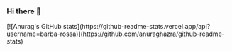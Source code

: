 ### Hi there 👋

<div>
[![Anurag's GitHub stats](https://github-readme-stats.vercel.app/api?username=barba-rossa)](https://github.com/anuraghazra/github-readme-stats)



</div>
<!--
**barba-rossa/barba-rossa** is a ✨ _special_ ✨ repository because its `README.md` (this file) appears on your GitHub profile.

Here are some ideas to get you started:

- 🔭 I’m currently working on ...
- 🌱 I’m currently learning ...
- 👯 I’m looking to collaborate on ...
- 🤔 I’m looking for help with ...
- 💬 Ask me about ...
- 📫 How to reach me: ...
- 😄 Pronouns: ...
- ⚡ Fun fact: ...
-->
